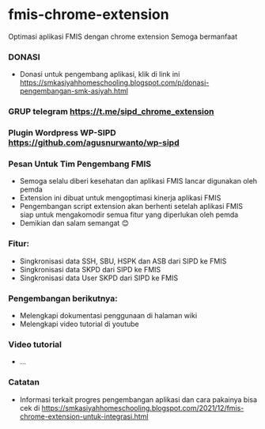 # fmis-chrome-extension
Optimasi aplikasi FMIS dengan chrome extension
Semoga bermanfaat

### DONASI
- Donasi untuk pengembang aplikasi, klik di link ini https://smkasiyahhomeschooling.blogspot.com/p/donasi-pengembangan-smk-asiyah.html

### GRUP telegram https://t.me/sipd_chrome_extension

### Plugin Wordpress WP-SIPD https://github.com/agusnurwanto/wp-sipd

### Pesan Untuk Tim Pengembang FMIS
- Semoga selalu diberi kesehatan dan aplikasi FMIS lancar digunakan oleh pemda
- Extension ini dibuat untuk mengoptimasi kinerja aplikasi FMIS
- Pengembangan script extension akan berhenti setelah aplikasi FMIS siap untuk mengakomodir semua fitur yang diperlukan oleh pemda
- Demikian dan salam semangat :blush:

### Fitur:
- Singkronisasi data SSH, SBU, HSPK dan ASB dari SIPD ke FMIS
- Singkronisasi data SKPD dari SIPD ke FMIS
- Singkronisasi data User SKPD dari SIPD ke FMIS

### Pengembangan berikutnya:
- Melengkapi dokumentasi penggunaan di halaman wiki
- Melengkapi video tutorial di youtube

### Video tutorial
- ...

### Catatan
- Informasi terkait progres pengembangan aplikasi dan cara pakainya bisa cek di https://smkasiyahhomeschooling.blogspot.com/2021/12/fmis-chrome-extension-untuk-integrasi.html